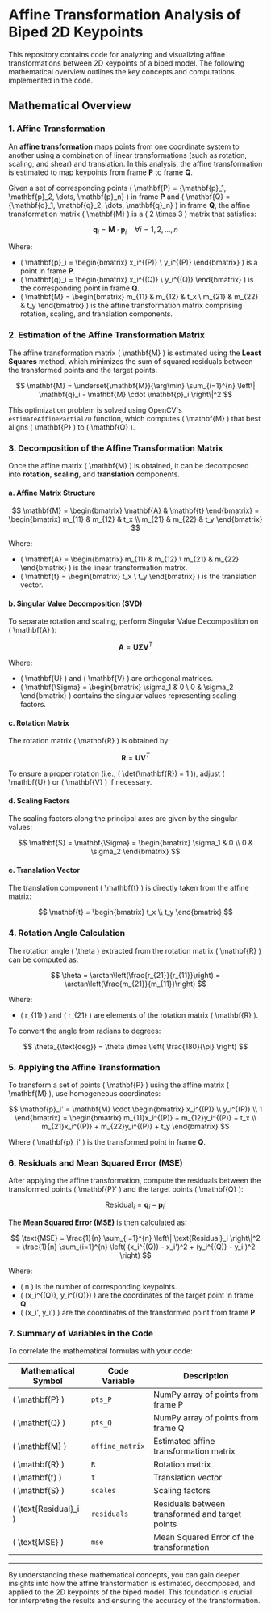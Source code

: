 # Affine Transformation Analysis of Biped 2D Keypoints

This repository contains code for analyzing and visualizing affine transformations between 2D keypoints of a biped model. The following mathematical overview outlines the key concepts and computations implemented in the code.

## Mathematical Overview

### 1. Affine Transformation

An **affine transformation** maps points from one coordinate system to another using a combination of linear transformations (such as rotation, scaling, and shear) and translation. In this analysis, the affine transformation is estimated to map keypoints from frame **P** to frame **Q**.

Given a set of corresponding points \( \mathbf{P} = \{\mathbf{p}_1, \mathbf{p}_2, \dots, \mathbf{p}_n\} \) in frame **P** and \( \mathbf{Q} = \{\mathbf{q}_1, \mathbf{q}_2, \dots, \mathbf{q}_n\} \) in frame **Q**, the affine transformation matrix \( \mathbf{M} \) is a \( 2 \times 3 \) matrix that satisfies:

$$
\mathbf{q}_i = \mathbf{M} \cdot \mathbf{p}_i \quad \forall i = 1, 2, \dots, n
$$

Where:
- \( \mathbf{p}_i = \begin{bmatrix} x_i^{(P)} \\ y_i^{(P)} \end{bmatrix} \) is a point in frame **P**.
- \( \mathbf{q}_i = \begin{bmatrix} x_i^{(Q)} \\ y_i^{(Q)} \end{bmatrix} \) is the corresponding point in frame **Q**.
- \( \mathbf{M} = \begin{bmatrix} m_{11} & m_{12} & t_x \\ m_{21} & m_{22} & t_y \end{bmatrix} \) is the affine transformation matrix comprising rotation, scaling, and translation components.

### 2. Estimation of the Affine Transformation Matrix

The affine transformation matrix \( \mathbf{M} \) is estimated using the **Least Squares** method, which minimizes the sum of squared residuals between the transformed points and the target points.

$$
\mathbf{M} = \underset{\mathbf{M}}{\arg\min} \sum_{i=1}^{n} \left\| \mathbf{q}_i - \mathbf{M} \cdot \mathbf{p}_i \right\|^2
$$

This optimization problem is solved using OpenCV's `estimateAffinePartial2D` function, which computes \( \mathbf{M} \) that best aligns \( \mathbf{P} \) to \( \mathbf{Q} \).

### 3. Decomposition of the Affine Transformation Matrix

Once the affine matrix \( \mathbf{M} \) is obtained, it can be decomposed into **rotation**, **scaling**, and **translation** components.

#### a. Affine Matrix Structure

$$
\mathbf{M} = \begin{bmatrix} \mathbf{A} & \mathbf{t} \end{bmatrix} = \begin{bmatrix} m_{11} & m_{12} & t_x \\ m_{21} & m_{22} & t_y \end{bmatrix}
$$

Where:
- \( \mathbf{A} = \begin{bmatrix} m_{11} & m_{12} \\ m_{21} & m_{22} \end{bmatrix} \) is the linear transformation matrix.
- \( \mathbf{t} = \begin{bmatrix} t_x \\ t_y \end{bmatrix} \) is the translation vector.

#### b. Singular Value Decomposition (SVD)

To separate rotation and scaling, perform Singular Value Decomposition on \( \mathbf{A} \):

$$
\mathbf{A} = \mathbf{U} \mathbf{\Sigma} \mathbf{V}^T
$$

Where:
- \( \mathbf{U} \) and \( \mathbf{V} \) are orthogonal matrices.
- \( \mathbf{\Sigma} = \begin{bmatrix} \sigma_1 & 0 \\ 0 & \sigma_2 \end{bmatrix} \) contains the singular values representing scaling factors.

#### c. Rotation Matrix

The rotation matrix \( \mathbf{R} \) is obtained by:

$$
\mathbf{R} = \mathbf{U} \mathbf{V}^T
$$

To ensure a proper rotation (i.e., \( \det(\mathbf{R}) = 1 \)), adjust \( \mathbf{U} \) or \( \mathbf{V} \) if necessary.

#### d. Scaling Factors

The scaling factors along the principal axes are given by the singular values:

$$
\mathbf{S} = \mathbf{\Sigma} = \begin{bmatrix} \sigma_1 & 0 \\ 0 & \sigma_2 \end{bmatrix}
$$

#### e. Translation Vector

The translation component \( \mathbf{t} \) is directly taken from the affine matrix:

$$
\mathbf{t} = \begin{bmatrix} t_x \\ t_y \end{bmatrix}
$$

### 4. Rotation Angle Calculation

The rotation angle \( \theta \) extracted from the rotation matrix \( \mathbf{R} \) can be computed as:

$$
\theta = \arctan\left(\frac{r_{21}}{r_{11}}\right) = \arctan\left(\frac{m_{21}}{m_{11}}\right)
$$

Where:
- \( r_{11} \) and \( r_{21} \) are elements of the rotation matrix \( \mathbf{R} \).

To convert the angle from radians to degrees:

$$
\theta_{\text{deg}} = \theta \times \left( \frac{180}{\pi} \right)
$$

### 5. Applying the Affine Transformation

To transform a set of points \( \mathbf{P} \) using the affine matrix \( \mathbf{M} \), use homogeneous coordinates:

$$
\mathbf{p}_i' = \mathbf{M} \cdot \begin{bmatrix} x_i^{(P)} \\ y_i^{(P)} \\ 1 \end{bmatrix} = \begin{bmatrix} m_{11}x_i^{(P)} + m_{12}y_i^{(P)} + t_x \\ m_{21}x_i^{(P)} + m_{22}y_i^{(P)} + t_y \end{bmatrix}
$$

Where \( \mathbf{p}_i' \) is the transformed point in frame **Q**.

### 6. Residuals and Mean Squared Error (MSE)

After applying the affine transformation, compute the residuals between the transformed points \( \mathbf{P}' \) and the target points \( \mathbf{Q} \):

$$
\text{Residual}_i = \mathbf{q}_i - \mathbf{p}_i'
$$

The **Mean Squared Error (MSE)** is then calculated as:

$$
\text{MSE} = \frac{1}{n} \sum_{i=1}^{n} \left\| \text{Residual}_i \right\|^2 = \frac{1}{n} \sum_{i=1}^{n} \left( (x_i^{(Q)} - x_i')^2 + (y_i^{(Q)} - y_i')^2 \right)
$$

Where:
- \( n \) is the number of corresponding keypoints.
- \( (x_i^{(Q)}, y_i^{(Q)}) \) are the coordinates of the target point in frame **Q**.
- \( (x_i', y_i') \) are the coordinates of the transformed point from frame **P**.

### 7. Summary of Variables in the Code

To correlate the mathematical formulas with your code:

| **Mathematical Symbol** | **Code Variable**          | **Description**                                     |
|-------------------------|----------------------------|-----------------------------------------------------|
| \( \mathbf{P} \)        | `pts_P`                    | NumPy array of points from frame P                  |
| \( \mathbf{Q} \)        | `pts_Q`                    | NumPy array of points from frame Q                  |
| \( \mathbf{M} \)        | `affine_matrix`            | Estimated affine transformation matrix              |
| \( \mathbf{R} \)        | `R`                        | Rotation matrix                                     |
| \( \mathbf{t} \)        | `t`                        | Translation vector                                  |
| \( \mathbf{S} \)        | `scales`                   | Scaling factors                                     |
| \( \text{Residual}_i \)| `residuals`                | Residuals between transformed and target points     |
| \( \text{MSE} \)        | `mse`                      | Mean Squared Error of the transformation            |

---

By understanding these mathematical concepts, you can gain deeper insights into how the affine transformation is estimated, decomposed, and applied to the 2D keypoints of the biped model. This foundation is crucial for interpreting the results and ensuring the accuracy of the transformation.
